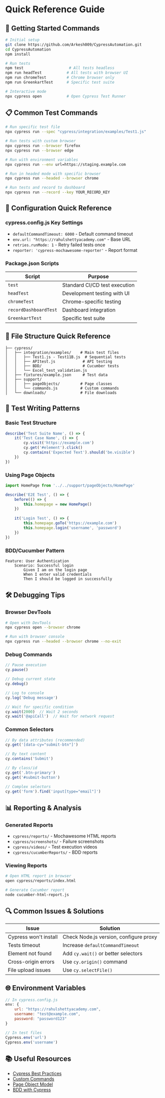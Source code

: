 # Quick Reference Guide

## 🚀 Getting Started Commands

```bash
# Initial setup
git clone https://github.com/Arkesh009/CypressAutomation.git
cd CypressAutomation
npm install

# Run tests
npm test                    # All tests headless
npm run headTest           # All tests with browser UI
npm run chromeTest         # Chrome browser only
npm run GreenkartTest      # Specific test suite

# Interactive mode
npx cypress open           # Open Cypress Test Runner
```

## 📋 Common Test Commands

```bash
# Run specific test file
npx cypress run --spec "cypress/integration/examples/Test1.js"

# Run tests with custom browser
npx cypress run --browser firefox
npx cypress run --browser edge

# Run with environment variables
npx cypress run --env url=https://staging.example.com

# Run in headed mode with specific browser
npx cypress run --headed --browser chrome

# Run tests and record to dashboard
npx cypress run --record --key YOUR_RECORD_KEY
```

## 🔧 Configuration Quick Reference

### cypress.config.js Key Settings
- `defaultCommandTimeout: 6000` - Default command timeout
- `env.url: "https://rahulshettyacademy.com"` - Base URL
- `retries.runMode: 1` - Retry failed tests once
- `reporter: 'cypress-mochawesome-reporter'` - Report format

### Package.json Scripts
| Script | Purpose |
|--------|---------|
| `test` | Standard CI/CD test execution |
| `headTest` | Development testing with UI |
| `chromeTest` | Chrome-specific testing |
| `recordDashboardTest` | Dashboard integration |
| `GreenkartTest` | Specific test suite |

## 📁 File Structure Quick Reference

```
├── cypress/
│   ├── integration/examples/    # Main test files
│   │   ├── Test1.js - Test11B.js  # Sequential tests
│   │   ├── APItest.js            # API testing
│   │   ├── BDD/                  # Cucumber tests
│   │   └── Excel_test_validation.js
│   ├── fixtures/example.json     # Test data
│   ├── support/
│   │   ├── pageObjects/         # Page classes
│   │   └── commands.js          # Custom commands
│   └── downloads/               # File downloads
```

## 🎯 Test Writing Patterns

### Basic Test Structure
```javascript
describe('Test Suite Name', () => {
    it('Test Case Name', () => {
        cy.visit('https://example.com')
        cy.get('#element').click()
        cy.contains('Expected Text').should('be.visible')
    })
})
```

### Using Page Objects
```javascript
import HomePage from '../../support/pageObjects/HomePage'

describe('E2E Test', () => {
    before(() => {
        this.homepage = new HomePage()
    })
    
    it('Login Test', () => {
        this.homepage.goTo('https://example.com')
        this.homepage.login('username', 'password')
    })
})
```

### BDD/Cucumber Pattern
```gherkin
Feature: User Authentication
    Scenario: Successful login
        Given I am on the login page
        When I enter valid credentials
        Then I should be logged in successfully
```

## 🛠 Debugging Tips

### Browser DevTools
```bash
# Open with DevTools
npx cypress open --browser chrome

# Run with browser console
npx cypress run --headed --browser chrome --no-exit
```

### Debug Commands
```javascript
// Pause execution
cy.pause()

// Debug current state
cy.debug()

// Log to console
cy.log('Debug message')

// Wait for specific condition
cy.wait(2000)  // Wait 2 seconds
cy.wait('@apiCall')  // Wait for network request
```

### Common Selectors
```javascript
// By data attributes (recommended)
cy.get('[data-cy="submit-btn"]')

// By text content
cy.contains('Submit')

// By class/id
cy.get('.btn-primary')
cy.get('#submit-button')

// Complex selectors
cy.get('form').find('input[type="email"]')
```

## 📊 Reporting & Analysis

### Generated Reports
- `cypress/reports/` - Mochawesome HTML reports
- `cypress/screenshots/` - Failure screenshots
- `cypress/videos/` - Test execution videos
- `cypress/cucumberReports/` - BDD reports

### Viewing Reports
```bash
# Open HTML report in browser
open cypress/reports/index.html

# Generate Cucumber report
node cucumber-html-report.js
```

## 🔍 Common Issues & Solutions

| Issue | Solution |
|-------|----------|
| Cypress won't install | Check Node.js version, configure proxy |
| Tests timeout | Increase `defaultCommandTimeout` |
| Element not found | Add `cy.wait()` or better selectors |
| Cross-origin errors | Use `cy.origin()` command |
| File upload issues | Use `cy.selectFile()` |

## 🌐 Environment Variables

```javascript
// In cypress.config.js
env: {
    url: "https://rahulshettyacademy.com",
    username: "test@example.com",
    password: "password123"
}

// In test files
Cypress.env('url')
Cypress.env('username')
```

## 📚 Useful Resources

- [Cypress Best Practices](https://docs.cypress.io/guides/references/best-practices)
- [Custom Commands](https://docs.cypress.io/api/cypress-api/custom-commands)
- [Page Object Model](https://docs.cypress.io/guides/references/best-practices#Organizing-Tests-Logging-In-Controlling-State)
- [BDD with Cypress](https://github.com/badeball/cypress-cucumber-preprocessor)